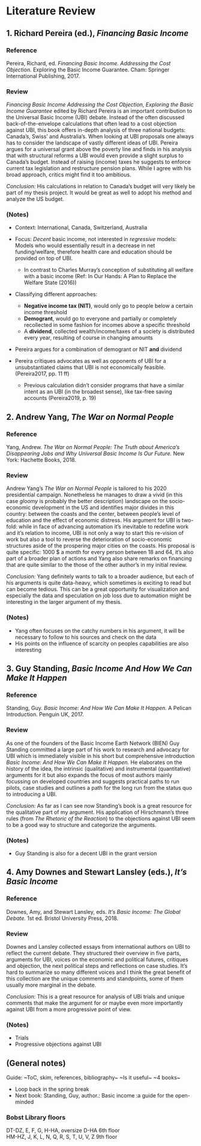 # Literature Review

## 1. Richard Pereira (ed.), _Financing Basic Income_ 

### Reference

Pereira, Richard, ed. _Financing Basic Income. Addressing the Cost Objection._ Exploring the Basic Income Guarantee. Cham: Springer International Publishing, 2017.

### Review

_Financing Basic Income Addressing the Cost Objection, Exploring the Basic Income Guarantee_ edited by Richard Pereira is an important contribution to the Universal Basic Income (UBI) debate. Instead of the often discussed back-of-the-envelope calculations that often lead to a cost objection against UBI, this book offers in-depth analysis of three national budgets: Canada’s, Swiss’ and Australia’s. When looking at UBI proposals one always has to consider the landscape of vastly different ideas of UBI. Pereira argues for a universal grant above the poverty line and finds in his analysis that with structural reforms a UBI would even provide a slight surplus to Canada’s budget. Instead of raising (income) taxes he suggests to enforce current tax legislation and restructure pension plans. While I agree with his broad approach, critics might find it too ambitious.

_Conclusion:_ His calculations in relation to Canada’s budget will very likely be part of my thesis project. It would be great as well to adopt his method and analyze the US budget.

### (Notes)

- Context: International, Canada, Switzerland, Australia
- Focus: _Decent_ basic income, not interested in _regressive_ models: Models who would essentially result in a decrease in net funding/welfare, therefore health care and education should be provided on top of UBI.

  - In contrast to Charles Murray’s conception of substituting all welfare with a basic income (Ref: In Our Hands: A Plan to Replace the Welfare State (2016))

- Classifying different approaches:

  - **Negative income tax (NIT)**, would only go to people below a certain income threshold
  - **Demogrant**, would go to everyone and partially or completely recollected in some fashion for incomes above a specific threshold
  - A **dividend**, collected wealth/income/taxes of a society is distributed every year, resulting of course in changing amounts

- Pereira argues for a combination of demogrant or NIT **and** dividend
- Pereira critiques advocates as well as opponents of UBI for a unsubstantiated claims that UBI is not economically feasible. (Pereira2017, pp. 11 ff)
  - Previous calculation didn’t consider programs that have a similar intent as an UBI (in the broadest sense), like tax-free saving accounts (Pereira2019, p. 19)


## 2. Andrew Yang, _The War on Normal People_ 

### Reference

Yang, Andrew. _The War on Normal People: The Truth about America’s Disappearing Jobs and Why Universal Basic Income Is Our Future._ New York: Hachette Books, 2018.

### Review

Andrew Yang’s _The War on Normal People_ is tailored to his 2020 presidential campaign. Nonetheless he manages to draw a vivid (in this case _gloomy_ is probably the better description) landscape on the socio-economic development in the US and identifies major divides in this country: between the coasts and the center, between people’s level of education and the effect of economic distress. His argument for UBI is two-fold: while in face of advancing automation it’s inevitable to redefine work and it’s relation to income, UBI is not only a way to start this re-vision of work but also a tool to reverse the deterioration of socio-economic structures aside of the prospering major cities on the coasts. His proposal is quite specific: 1000 $ a month for every person between 18 and 64, it’s also part of a broader plan of actions and Yang also share remarks on financing that are quite similar to the those of the other author’s in my initial review.

_Conclusion:_ Yang definitely wants to talk to a broader audience, but each of his arguments is quite data-heavy, which sometimes is exciting to read but can become tedious. This can be a great opportunity for visualization and especially the data and speculation on job loss due to automation might be interesting in the larger argument of my thesis.


### (Notes)

- Yang often focuses on the catchy numbers in his argument, it will be necessary to follow to his sources and check on the data
- His points on the influence of scarcity on peoples capabilities are also interesting

## 3. Guy Standing, _Basic Income And How We Can Make It Happen_

### Reference

Standing, Guy. _Basic Income: And How We Can Make It Happen._ A Pelican Introduction. Penguin UK, 2017.

### Review

As one of the founders of the Basic Income Earth Network (BIEN) Guy Standing committed a large part of his work to research and advocacy for UBI which is immediately visible in his short but comprehensive introduction _Basic Income: And How We Can Make It Happen._ He elaborates on the history of the idea, the intrinsic (qualitative) and instrumental (quantitative) arguments for it but also expands the focus of most authors mainly focussing on developed countries and suggests practical paths to run pilots, case studies and outlines a path for the long run from the status quo to introducing a UBI.

_Conclusion:_ As far as I can see now Standing’s book is a great resource for the qualitative part of my argument. His application of Hirschmann’s three rules (from _The Rhetoric of the Reaction_) to the objections against UBI seem to be a good way to structure and categorize the arguments. 

### (Notes)

- Guy Standing is also for a decent UBI in the grant version

## 4. Amy Downes and Stewart Lansley (eds.), _It’s Basic Income_ 

### Reference

Downes, Amy, and Stewart Lansley, eds. _It’s Basic Income: The Global Debate._ 1st ed. Bristol University Press, 2018.

### Review

Downes and Lansley collected essays from international authors on UBI to reflect the current debate. They structured their overview in five parts, arguments for UBI, voices on the economic and political futures, critiques and objection, the next political steps and reflections on case studies. It’s hard to summarize so many different voices and I think the great benefit of this collection are the unique comments and standpoints, some of them usually more marginal in the debate.

_Conclusion:_ This is a great resource for analysis of UBi trials and unique comments that make the argument for or maybe even more importantly against UBI from a more progressive point of view. 

### (Notes)

- Trials
- Progressive objections against UBI


## (General notes)

Guide:
~ToC, skim, references, bibliography~
~Is it useful~
~4 books~
- Loop back in the spring break
- Next book: Standing, Guy, author.: Basic income :a guide for the open-minded 

### Bobst Library floors

DT-DZ, E, F, G, H-HA, oversize D-HA     6th floor  
HM-HZ, J, K, L, N, Q, R, S, T, U, V, Z  9th floor
